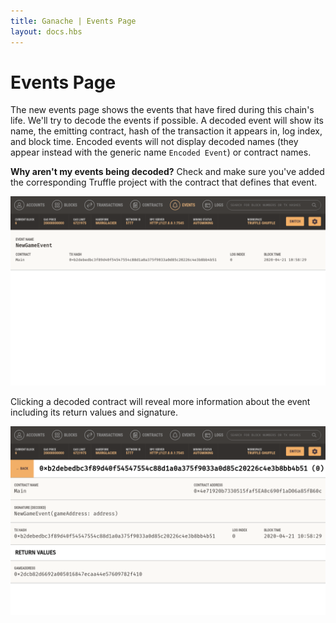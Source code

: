 ```yaml
---
title: Ganache | Events Page
layout: docs.hbs
---
```

# Events Page

The new events page shows the events that have fired during this chain's life. We'll try to decode the events if possible. A decoded event will show its name, the emitting contract, hash of the transaction it appears in, log index, and block time. Encoded events will not display decoded names (they appear instead with the generic name `Encoded Event`) or contract names.

<p class="alert alert-info">
<strong>Why aren't my events being decoded?</strong> Check and make sure you've added the corresponding Truffle project with the contract that defines that event.
</p>

![Events Page](/img/docs/ganache/v2-shared-seese/events.png)

Clicking a decoded contract will reveal more information about the event including its return values and signature.

![Event Details](/img/docs/ganache/v2-shared-seese/event-details.png)